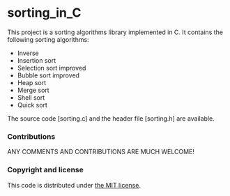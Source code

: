 # sorting_in_C

This project is a sorting algorithms library implemented in C. It contains the following sorting algorithms:

- Inverse
- Insertion sort
- Selection sort improved
- Bubble sort improved
- Heap sort
- Merge sort
- Shell sort
- Quick sort

The source code [sorting.c] and the header file [sorting.h] are available.

### Contributions

ANY COMMENTS AND CONTRIBUTIONS ARE MUCH WELCOME!

### Copyright and license
This code is distributed under [the MIT license](https://github.com/sindelio/sorting_in_C/blob/master/LICENSE).
